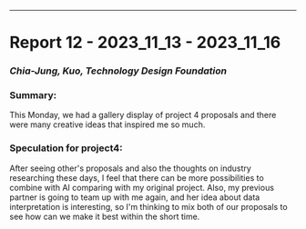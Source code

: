 ---
# Report 12 - 2023_11_13 - 2023_11_16 #
### *Chia-Jung, Kuo, Technology Design Foundation*

### Summary:
This Monday, we had a gallery display of project 4 proposals and there were many creative ideas that inspired me so much. 

### Speculation for project4:
After seeing other's proposals and also the thoughts on industry researching these days, I feel that there can be more possibilities to combine with AI comparing with my original project. Also, my previous partner is going to team up with me again, and her idea about data interpretation is interesting, so I'm thinking to mix both of our proposals to see how can we make it best within the short time.

